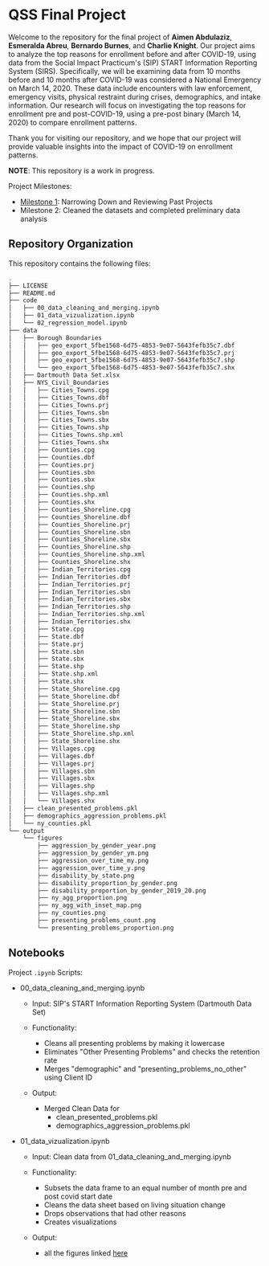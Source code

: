 # QSS Final Project 

Welcome to the repository for the final project of **Aimen Abdulaziz**, **Esmeralda Abreu**, **Bernardo Burnes**, and **Charlie Knight**. Our project aims to analyze the top reasons for enrollment before and after COVID-19, using data from the Social Impact Practicum's (SIP) START Information Reporting System (SIRS). Specifically, we will be examining data from 10 months before and 10 months after COVID-19 was considered a National Emergency on March 14, 2020. These data include encounters with law enforcement, emergency visits, physical restraint during crises, demographics, and intake information. Our research will focus on investigating the top reasons for enrollment pre and post-COVID-19, using a pre-post binary (March 14, 2020) to compare enrollment patterns. 

Thank you for visiting our repository, and we hope that our project will provide valuable insights into the impact of COVID-19 on enrollment patterns.

**NOTE**: This repository is a work in progress.

Project Milestones:
- [Milestone 1](https://www.overleaf.com/read/tycrnpqwcgtj): Narrowing Down and Reviewing Past Projects 
- Milestone 2: Cleaned the datasets and completed preliminary data analysis

## Repository Organization

This repository contains the following files:
```bash
.
├── LICENSE
├── README.md
├── code
│   ├── 00_data_cleaning_and_merging.ipynb
│   ├── 01_data_vizualization.ipynb
│   └── 02_regression_model.ipynb
├── data
│   ├── Borough Boundaries
│   │   ├── geo_export_5fbe1568-6d75-4853-9e07-5643fefb35c7.dbf
│   │   ├── geo_export_5fbe1568-6d75-4853-9e07-5643fefb35c7.prj
│   │   ├── geo_export_5fbe1568-6d75-4853-9e07-5643fefb35c7.shp
│   │   └── geo_export_5fbe1568-6d75-4853-9e07-5643fefb35c7.shx
│   ├── Dartmouth Data Set.xlsx
│   ├── NYS_Civil_Boundaries
│   │   ├── Cities_Towns.cpg
│   │   ├── Cities_Towns.dbf
│   │   ├── Cities_Towns.prj
│   │   ├── Cities_Towns.sbn
│   │   ├── Cities_Towns.sbx
│   │   ├── Cities_Towns.shp
│   │   ├── Cities_Towns.shp.xml
│   │   ├── Cities_Towns.shx
│   │   ├── Counties.cpg
│   │   ├── Counties.dbf
│   │   ├── Counties.prj
│   │   ├── Counties.sbn
│   │   ├── Counties.sbx
│   │   ├── Counties.shp
│   │   ├── Counties.shp.xml
│   │   ├── Counties.shx
│   │   ├── Counties_Shoreline.cpg
│   │   ├── Counties_Shoreline.dbf
│   │   ├── Counties_Shoreline.prj
│   │   ├── Counties_Shoreline.sbn
│   │   ├── Counties_Shoreline.sbx
│   │   ├── Counties_Shoreline.shp
│   │   ├── Counties_Shoreline.shp.xml
│   │   ├── Counties_Shoreline.shx
│   │   ├── Indian_Territories.cpg
│   │   ├── Indian_Territories.dbf
│   │   ├── Indian_Territories.prj
│   │   ├── Indian_Territories.sbn
│   │   ├── Indian_Territories.sbx
│   │   ├── Indian_Territories.shp
│   │   ├── Indian_Territories.shp.xml
│   │   ├── Indian_Territories.shx
│   │   ├── State.cpg
│   │   ├── State.dbf
│   │   ├── State.prj
│   │   ├── State.sbn
│   │   ├── State.sbx
│   │   ├── State.shp
│   │   ├── State.shp.xml
│   │   ├── State.shx
│   │   ├── State_Shoreline.cpg
│   │   ├── State_Shoreline.dbf
│   │   ├── State_Shoreline.prj
│   │   ├── State_Shoreline.sbn
│   │   ├── State_Shoreline.sbx
│   │   ├── State_Shoreline.shp
│   │   ├── State_Shoreline.shp.xml
│   │   ├── State_Shoreline.shx
│   │   ├── Villages.cpg
│   │   ├── Villages.dbf
│   │   ├── Villages.prj
│   │   ├── Villages.sbn
│   │   ├── Villages.sbx
│   │   ├── Villages.shp
│   │   ├── Villages.shp.xml
│   │   └── Villages.shx
│   ├── clean_presented_problems.pkl
│   ├── demographics_aggression_problems.pkl
│   └── ny_counties.pkl
└── output
    └── figures
        ├── aggression_by_gender_year.png
        ├── aggression_by_gender_ym.png
        ├── aggression_over_time_my.png
        ├── aggression_over_time_y.png
        ├── disability_by_state.png
        ├── disability_proportion_by_gender.png
        ├── disability_proportion_by_gender_2019_20.png
        ├── ny_agg_proportion.png
        ├── ny_agg_with_inset_map.png
        ├── ny_counties.png
        ├── presenting_problems_count.png
        └── presenting_problems_proportion.png
```

## Notebooks

Project `.ipynb` Scripts:
- 00_data_cleaning_and_merging.ipynb
  - Input: SIP's START Information Reporting System (Dartmouth Data Set)
  - Functionality:
    - Cleans all presenting problems by making it lowercase
    - Eliminates "Other Presenting Problems" and checks the retention rate
    - Merges "demographic" and "presenting_problems_no_other" using Client ID

  - Output: 
    - Merged Clean Data for 
        - clean_presented_problems.pkl
        - demographics_aggression_problems.pkl
 
  
- 01_data_vizualization.ipynb
  - Input: Clean data from 01_data_cleaning_and_merging.ipynb
  - Functionality:
    - Subsets the data frame to an equal number of month pre and post covid start date
    - Cleans the data sheet based on living situation change
    - Drops observations that had other reasons
    - Creates visualizations

  - Output: 
    - all the figures linked [here]()


